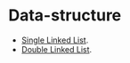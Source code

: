 # Data-structure
- [Single Linked List](Data-structure/single_linked_list.c).
- [Double Linked List](https://pages.github.com/).

